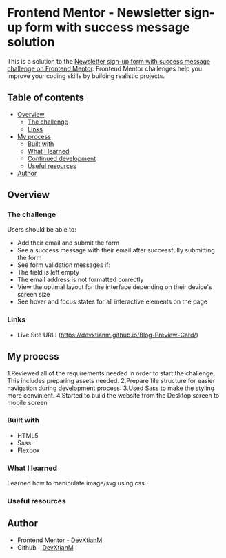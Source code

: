 # Frontend Mentor - Newsletter sign-up form with success message solution

This is a solution to the [Newsletter sign-up form with success message challenge on Frontend Mentor](https://www.frontendmentor.io/challenges/newsletter-signup-form-with-success-message-3FC1AZbNrv). Frontend Mentor challenges help you improve your coding skills by building realistic projects. 
## Table of contents

- [Overview](#overview)
  - [The challenge](#the-challenge)
  - [Links](#links)
- [My process](#my-process)
  - [Built with](#built-with)
  - [What I learned](#what-i-learned)
  - [Continued development](#continued-development)
  - [Useful resources](#useful-resources)
- [Author](#author)

## Overview

### The challenge

Users should be able to:

- Add their email and submit the form
- See a success message with their email after successfully submitting the form
- See form validation messages if:
- The field is left empty
- The email address is not formatted correctly
- View the optimal layout for the interface depending on their device's screen size
- See hover and focus states for all interactive elements on the page

### Links
- Live Site URL: (https://devxtianm.github.io/Blog-Preview-Card/)

## My process

1.Reviewed all of the requirements needed in order to start the challenge, This includes preparing assets needed.
2.Prepare file structure for easier navigation during development process.
3.Used Sass to make the styling more convinient.
4.Started to build the website from the Desktop screen to mobile screen


### Built with

- HTML5
- Sass
- Flexbox


### What I learned

  Learned how to manipulate image/svg using css.

### Useful resources


## Author

- Frontend Mentor - [DevXtianM](https://www.frontendmentor.io/profile/DevXtianM)
- Github - [DevXtianM](https://github.com/DevXtianM)

